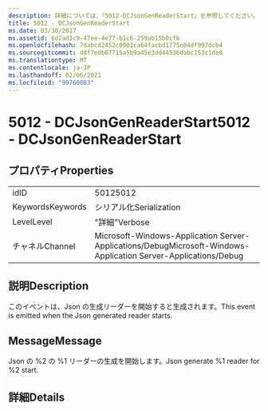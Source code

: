 ```yaml
---
description: 詳細については、「5012-DCJsonGenReaderStart」を参照してください。
title: 5012 - DCJsonGenReaderStart
ms.date: 03/30/2017
ms.assetid: 6d2ad3c9-47ee-4e77-b1c6-259ab15b0cfb
ms.openlocfilehash: 7dabcd2452c0901ca64facbd1775e84df997dcb4
ms.sourcegitcommit: ddf7edb67715a5b9a45e3dd44536dabc153c1de0
ms.translationtype: MT
ms.contentlocale: ja-JP
ms.lasthandoff: 02/06/2021
ms.locfileid: "99760083"
---
```

# <a name="5012---dcjsongenreaderstart"></a><span data-ttu-id="94fcc-103">5012 - DCJsonGenReaderStart</span><span class="sxs-lookup"><span data-stu-id="94fcc-103">5012 - DCJsonGenReaderStart</span></span>

## <a name="properties"></a><span data-ttu-id="94fcc-104">プロパティ</span><span class="sxs-lookup"><span data-stu-id="94fcc-104">Properties</span></span>  
  
|||  
|-|-|  
|<span data-ttu-id="94fcc-105">id</span><span class="sxs-lookup"><span data-stu-id="94fcc-105">ID</span></span>|<span data-ttu-id="94fcc-106">5012</span><span class="sxs-lookup"><span data-stu-id="94fcc-106">5012</span></span>|  
|<span data-ttu-id="94fcc-107">Keywords</span><span class="sxs-lookup"><span data-stu-id="94fcc-107">Keywords</span></span>|<span data-ttu-id="94fcc-108">シリアル化</span><span class="sxs-lookup"><span data-stu-id="94fcc-108">Serialization</span></span>|  
|<span data-ttu-id="94fcc-109">Level</span><span class="sxs-lookup"><span data-stu-id="94fcc-109">Level</span></span>|<span data-ttu-id="94fcc-110">"詳細"</span><span class="sxs-lookup"><span data-stu-id="94fcc-110">Verbose</span></span>|  
|<span data-ttu-id="94fcc-111">チャネル</span><span class="sxs-lookup"><span data-stu-id="94fcc-111">Channel</span></span>|<span data-ttu-id="94fcc-112">Microsoft-Windows-Application Server-Applications/Debug</span><span class="sxs-lookup"><span data-stu-id="94fcc-112">Microsoft-Windows-Application Server-Applications/Debug</span></span>|  
  
## <a name="description"></a><span data-ttu-id="94fcc-113">説明</span><span class="sxs-lookup"><span data-stu-id="94fcc-113">Description</span></span>  

 <span data-ttu-id="94fcc-114">このイベントは、Json の生成リーダーを開始すると生成されます。</span><span class="sxs-lookup"><span data-stu-id="94fcc-114">This event is emitted when the Json generated reader starts.</span></span>  
  
## <a name="message"></a><span data-ttu-id="94fcc-115">Message</span><span class="sxs-lookup"><span data-stu-id="94fcc-115">Message</span></span>  

 <span data-ttu-id="94fcc-116">Json の %2 の %1 リーダーの生成を開始します。</span><span class="sxs-lookup"><span data-stu-id="94fcc-116">Json generate %1 reader for %2 start.</span></span>  
  
## <a name="details"></a><span data-ttu-id="94fcc-117">詳細</span><span class="sxs-lookup"><span data-stu-id="94fcc-117">Details</span></span>
